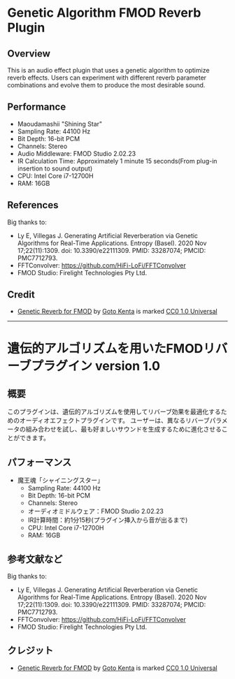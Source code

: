 ﻿# Genetic Algorithm FMOD Reverb Plugin

## Overview
This is an audio effect plugin that uses a genetic algorithm to optimize reverb effects.
Users can experiment with different reverb parameter combinations and evolve them to produce the most desirable sound.

## Performance
* Maoudamashii "Shining Star"
* Sampling Rate: 44100 Hz
* Bit Depth: 16-bit PCM
* Channels: Stereo
* Audio Middleware: FMOD Studio 2.02.23
* IR Calculation Time: Approximately 1 minute 15 seconds(From plug-in insertion to sound output)
* CPU: Intel Core i7-12700H
* RAM: 16GB

## References
Big thanks to:
* Ly E, Villegas J. Generating Artificial Reverberation via Genetic Algorithms for Real-Time Applications. Entropy (Basel). 2020 Nov 17;22(11):1309. doi: 10.3390/e22111309. PMID: 33287074; PMCID: PMC7712793.
* FFTConvolver: https://github.com/HiFi-LoFi/FFTConvolver
* FMOD Studio: Firelight Technologies Pty Ltd.

## Credit
* <a href="https://github.com/koto-thing/FMODCustomPlugins/tree/main/BuildPlugins">Genetic Reverb for FMOD</a> by <a href="https://koto-thing.github.io/MyWebsite/">Goto Kenta</a> is marked <a href="https://creativecommons.org/publicdomain/zero/1.0/">CC0 1.0 Universal</a><img src="https://mirrors.creativecommons.org/presskit/icons/cc.svg" alt="" style="max-width: 1em;max-height:1em;margin-left: .2em;"><img src="https://mirrors.creativecommons.org/presskit/icons/zero.svg" alt="" style="max-width: 1em;max-height:1em;margin-left: .2em;">

---

# 遺伝的アルゴリズムを用いたFMODリバーブプラグイン version 1.0

## 概要
このプラグインは、遺伝的アルゴリズムを使用してリバーブ効果を最適化するためのオーディオエフェクトプラグインです。
ユーザーは、異なるリバーブパラメータの組み合わせを試し、最も好ましいサウンドを生成するために進化させることができます。

## パフォーマンス
* 魔王魂「シャイニングスター」
  * Sampling Rate: 44100 Hz
  * Bit Depth: 16-bit PCM
  * Channels: Stereo
  * オーディオミドルウェア：FMOD Studio 2.02.23
  * IR計算時間：約1分15秒(プラグイン挿入から音が出るまで)
  * CPU: Intel Core i7-12700H
  * RAM: 16GB

## 参考文献など
Big thanks to:
* Ly E, Villegas J. Generating Artificial Reverberation via Genetic Algorithms for Real-Time Applications. Entropy (Basel). 2020 Nov 17;22(11):1309. doi: 10.3390/e22111309. PMID: 33287074; PMCID: PMC7712793.
* FFTConvolver: https://github.com/HiFi-LoFi/FFTConvolver
* FMOD Studio: Firelight Technologies Pty Ltd.

## クレジット
* <a href="https://github.com/koto-thing/FMODCustomPlugins/tree/main/BuildPlugins">Genetic Reverb for FMOD</a> by <a href="https://koto-thing.github.io/MyWebsite/">Goto Kenta</a> is marked <a href="https://creativecommons.org/publicdomain/zero/1.0/">CC0 1.0 Universal</a><img src="https://mirrors.creativecommons.org/presskit/icons/cc.svg" alt="" style="max-width: 1em;max-height:1em;margin-left: .2em;"><img src="https://mirrors.creativecommons.org/presskit/icons/zero.svg" alt="" style="max-width: 1em;max-height:1em;margin-left: .2em;">
